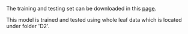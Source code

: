 The training and testing set can be downloaded in this [page](http://web.fsktm.um.edu.my/~cschan/downloads_MKLeaf_dataset.html).

This model is trained and tested using whole leaf data which is located under folder 'D2'.


 
